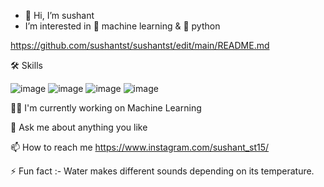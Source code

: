 - 👋 Hi, I’m sushant
- I’m interested in 🎰 machine learning & 🐍 python




https://github.com/sushantst/sushantst/edit/main/README.md


🛠 Skills

![image](https://user-images.githubusercontent.com/106450499/219298423-6728bf59-d902-4bdd-91b4-393142317a37.png)
![image](https://user-images.githubusercontent.com/106450499/219300436-01adda81-e45c-4a45-80ea-03b7029fdc6c.png)
![image](https://user-images.githubusercontent.com/106450499/219299195-7fd0cb77-e819-48e3-bedf-ac6ef85c485d.png)
![image](https://user-images.githubusercontent.com/106450499/219299591-f9db1aa1-2325-4319-b6fa-6488b5875b8b.png)


        


👩‍💻 I'm currently working on Machine Learning

💬 Ask me about anything you like

📫 How to reach me https://www.instagram.com/sushant_st15/

⚡️ Fun fact :- Water makes different sounds depending on its temperature.
